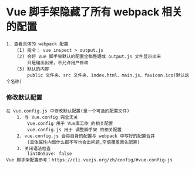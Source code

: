 
# Vue 脚手架隐藏了所有 webpack 相关的配置
    1. 查看具体的 webpack 配置
        (1) 指令： vue inspect > output.js
        (2) 会将 Vue 脚手架默认的配置全都整理成 output.js 文件显示出来
            只是输出出来，不允许用户修改
        (3) 默认的内容
            public 文件夹、src 文件夹、index.html、main.js、favicon.ico(默认这个名称)

### 修改默认配置
    在 vue.config.js 中修改默认配置(是一个可选的配置文件)
        1. 与 Vue.config 完全无关
            Vue.config 用于 Vue库工作 的相关配置
            vue.config.js 用于 调整脚手架 的相关配置
        2. vue.config.js 会将自身的配置与 webpack 中写好的配置合并
            (具体属性内部什么都不写也会出问题,空值覆盖原先配置)
        3. 关闭语法检查
            lintOnSave: false
    Vue 脚手架配置参考：https://cli.vuejs.org/zh/config/#vue-config-js

